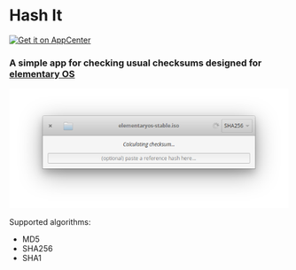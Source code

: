 # Hash It

[![Get it on AppCenter](https://appcenter.elementary.io/badge.svg)](https://appcenter.elementary.io/com.github.artemanufrij.hashit)

### A simple app for checking usual checksums designed for [elementary OS](https://elementary.io)

![screenshot](Screenshot.png)

Supported algorithms:
* MD5
* SHA256
* SHA1
